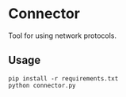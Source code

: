 # Connector
Tool for using network protocols.

## Usage
```
pip install -r requirements.txt
python connector.py
```